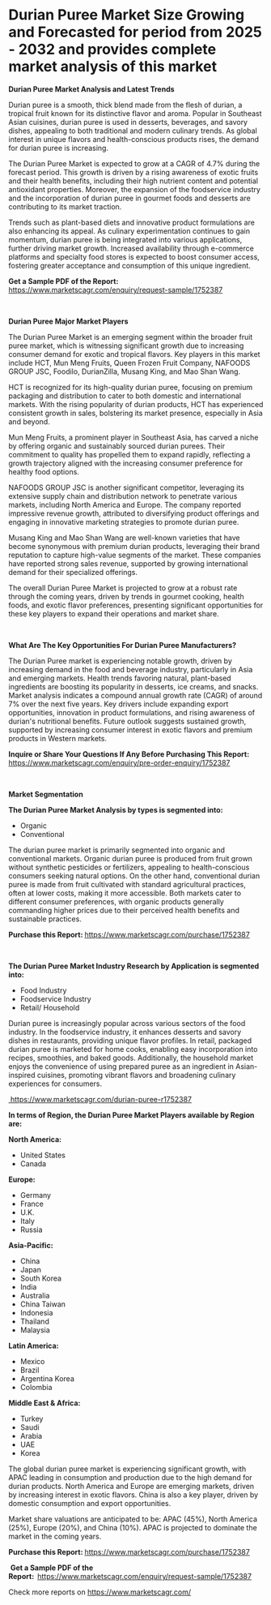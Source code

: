 <p><h1>Durian Puree Market Size Growing and Forecasted for period from 2025 - 2032 and provides complete market analysis of this market</h1></p><p><strong>Durian Puree Market Analysis and Latest Trends</strong></p>
<p><p>Durian puree is a smooth, thick blend made from the flesh of durian, a tropical fruit known for its distinctive flavor and aroma. Popular in Southeast Asian cuisines, durian puree is used in desserts, beverages, and savory dishes, appealing to both traditional and modern culinary trends. As global interest in unique flavors and health-conscious products rises, the demand for durian puree is increasing.</p><p>The Durian Puree Market is expected to grow at a CAGR of 4.7% during the forecast period. This growth is driven by a rising awareness of exotic fruits and their health benefits, including their high nutrient content and potential antioxidant properties. Moreover, the expansion of the foodservice industry and the incorporation of durian puree in gourmet foods and desserts are contributing to its market traction.</p><p>Trends such as plant-based diets and innovative product formulations are also enhancing its appeal. As culinary experimentation continues to gain momentum, durian puree is being integrated into various applications, further driving market growth. Increased availability through e-commerce platforms and specialty food stores is expected to boost consumer access, fostering greater acceptance and consumption of this unique ingredient.</p></p>
<p><strong>Get a Sample PDF of the Report:&nbsp;</strong> <a href="https://www.marketscagr.com/enquiry/request-sample/1752387?utm_campaign=2194&utm_medium=2&utm_source=Github&utm_content=ia&utm_term=06032025&utm_id=durian-puree">https://www.marketscagr.com/enquiry/request-sample/1752387</a></p>
<p>&nbsp;</p>
<p><strong>Durian Puree Major Market Players</strong></p>
<p><p>The Durian Puree Market is an emerging segment within the broader fruit puree market, which is witnessing significant growth due to increasing consumer demand for exotic and tropical flavors. Key players in this market include HCT, Mun Meng Fruits, Queen Frozen Fruit Company, NAFOODS GROUP JSC, Foodilo, DurianZilla, Musang King, and Mao Shan Wang.</p><p>HCT is recognized for its high-quality durian puree, focusing on premium packaging and distribution to cater to both domestic and international markets. With the rising popularity of durian products, HCT has experienced consistent growth in sales, bolstering its market presence, especially in Asia and beyond. </p><p>Mun Meng Fruits, a prominent player in Southeast Asia, has carved a niche by offering organic and sustainably sourced durian purees. Their commitment to quality has propelled them to expand rapidly, reflecting a growth trajectory aligned with the increasing consumer preference for healthy food options.</p><p>NAFOODS GROUP JSC is another significant competitor, leveraging its extensive supply chain and distribution network to penetrate various markets, including North America and Europe. The company reported impressive revenue growth, attributed to diversifying product offerings and engaging in innovative marketing strategies to promote durian puree.</p><p>Musang King and Mao Shan Wang are well-known varieties that have become synonymous with premium durian products, leveraging their brand reputation to capture high-value segments of the market. These companies have reported strong sales revenue, supported by growing international demand for their specialized offerings.</p><p>The overall Durian Puree Market is projected to grow at a robust rate through the coming years, driven by trends in gourmet cooking, health foods, and exotic flavor preferences, presenting significant opportunities for these key players to expand their operations and market share.</p></p>
<p>&nbsp;</p>
<p><strong>What Are The Key Opportunities For Durian Puree Manufacturers?</strong></p>
<p><p>The Durian Puree market is experiencing notable growth, driven by increasing demand in the food and beverage industry, particularly in Asia and emerging markets. Health trends favoring natural, plant-based ingredients are boosting its popularity in desserts, ice creams, and snacks. Market analysis indicates a compound annual growth rate (CAGR) of around 7% over the next five years. Key drivers include expanding export opportunities, innovation in product formulations, and rising awareness of durian's nutritional benefits. Future outlook suggests sustained growth, supported by increasing consumer interest in exotic flavors and premium products in Western markets.</p></p>
<p><strong>Inquire or Share Your Questions If Any Before Purchasing This Report:</strong> <a href="https://www.marketscagr.com/enquiry/pre-order-enquiry/1752387?utm_campaign=2194&utm_medium=2&utm_source=Github&utm_content=ia&utm_term=06032025&utm_id=durian-puree">https://www.marketscagr.com/enquiry/pre-order-enquiry/1752387</a></p>
<p>&nbsp;</p>
<p><strong>Market Segmentation</strong></p>
<p><strong>The Durian Puree Market Analysis by types is segmented into:</strong></p>
<p><ul><li>Organic</li><li>Conventional</li></ul></p>
<p><p>The durian puree market is primarily segmented into organic and conventional markets. Organic durian puree is produced from fruit grown without synthetic pesticides or fertilizers, appealing to health-conscious consumers seeking natural options. On the other hand, conventional durian puree is made from fruit cultivated with standard agricultural practices, often at lower costs, making it more accessible. Both markets cater to different consumer preferences, with organic products generally commanding higher prices due to their perceived health benefits and sustainable practices.</p></p>
<p><strong>Purchase this Report:&nbsp;</strong><a href="https://www.marketscagr.com/purchase/1752387?utm_campaign=2194&utm_medium=2&utm_source=Github&utm_content=ia&utm_term=06032025&utm_id=durian-puree">https://www.marketscagr.com/purchase/1752387</a></p>
<p>&nbsp;</p>
<p><strong>The Durian Puree Market Industry Research by Application is segmented into:</strong></p>
<p><ul><li>Food Industry</li><li>Foodservice Industry</li><li>Retail/ Household</li></ul></p>
<p><p>Durian puree is increasingly popular across various sectors of the food industry. In the foodservice industry, it enhances desserts and savory dishes in restaurants, providing unique flavor profiles. In retail, packaged durian puree is marketed for home cooks, enabling easy incorporation into recipes, smoothies, and baked goods. Additionally, the household market enjoys the convenience of using prepared puree as an ingredient in Asian-inspired cuisines, promoting vibrant flavors and broadening culinary experiences for consumers.</p></p>
<p><a href="https://www.marketscagr.com/durian-puree-r1752387?utm_campaign=2194&utm_medium=2&utm_source=Github&utm_content=ia&utm_term=06032025&utm_id=durian-puree">&nbsp;https://www.marketscagr.com/durian-puree-r1752387</a></p>
<p><strong>In terms of Region, the Durian Puree Market Players available by Region are:</strong></p>
<p>
    <p> <strong> North America: </strong>
        <ul>
            <li>United States</li>
            <li>Canada</li>
        </ul>
        </p> 
    <p> <strong> Europe: </strong>
        <ul>
            <li>Germany</li>
            <li>France</li>
            <li>U.K.</li>
            <li>Italy</li>
            <li>Russia</li>
        </ul>
        </p> 
    <p> <strong> Asia-Pacific: </strong>
        <ul>
            <li>China</li>
            <li>Japan</li>
            <li>South Korea</li>
            <li>India</li>
            <li>Australia</li>
            <li>China Taiwan</li>
            <li>Indonesia</li>
            <li>Thailand</li>
            <li>Malaysia</li>
        </ul>
        </p> 
    <p> <strong> Latin America: </strong>
        <ul>
            <li>Mexico</li>
            <li>Brazil</li>
            <li>Argentina Korea</li>
            <li>Colombia</li>
        </ul>
        </p> 
    <p> <strong> Middle East & Africa: </strong>
        <ul>
            <li>Turkey</li>
            <li>Saudi</li>
            <li>Arabia</li>
            <li>UAE</li>
            <li>Korea</li>
        </ul>
    </p>
    </p>
<p><p>The global durian puree market is experiencing significant growth, with APAC leading in consumption and production due to the high demand for durian products. North America and Europe are emerging markets, driven by increasing interest in exotic flavors. China is also a key player, driven by domestic consumption and export opportunities. </p><p>Market share valuations are anticipated to be: APAC (45%), North America (25%), Europe (20%), and China (10%). APAC is projected to dominate the market in the coming years.</p></p>
<p><strong>Purchase this Report: </strong><a href="https://www.marketscagr.com/purchase/1752387?utm_campaign=2194&utm_medium=2&utm_source=Github&utm_content=ia&utm_term=06032025&utm_id=durian-puree">https://www.marketscagr.com/purchase/1752387</a></p>
<p>&nbsp;<strong>Get a Sample PDF of the Report:&nbsp;&nbsp;</strong><a href="https://www.marketscagr.com/enquiry/request-sample/1752387?utm_campaign=2194&utm_medium=2&utm_source=Github&utm_content=ia&utm_term=06032025&utm_id=durian-puree">https://www.marketscagr.com/enquiry/request-sample/1752387</a></p>
<p><strong></strong></p>
<p>Check more reports on <a href="https://www.marketscagr.com/?utm_campaign=2194&utm_medium=2&utm_source=Github&utm_content=ia&utm_term=06032025&utm_id=durian-puree">https://www.marketscagr.com/</a></p>